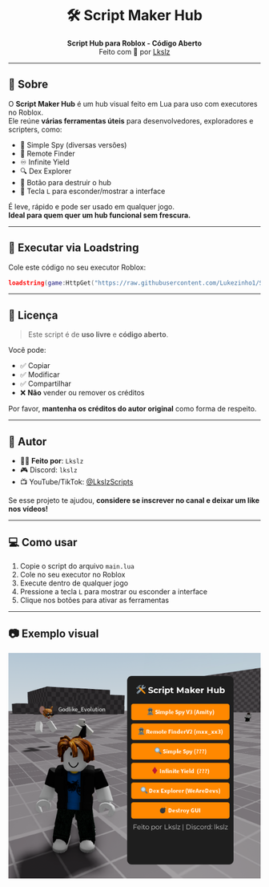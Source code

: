 <h1 align="center">🛠️ Script Maker Hub</h1>
<p align="center">
  <b>Script Hub para Roblox - Código Aberto</b><br>
  Feito com 💙 por <a href="https://www.youtube.com/@LkslzScripts">Lkslz</a>
</p>

---

## 📌 Sobre

O **Script Maker Hub** é um hub visual feito em Lua para uso com executores no Roblox.  
Ele reúne **várias ferramentas úteis** para desenvolvedores, exploradores e scripters, como:

- 📡 Simple Spy (diversas versões)
- 🧠 Remote Finder
- ♾️ Infinite Yield
- 🔍 Dex Explorer
- 🧨 Botão para destruir o hub
- 🔑 Tecla `L` para esconder/mostrar a interface

É leve, rápido e pode ser usado em qualquer jogo.  
**Ideal para quem quer um hub funcional sem frescura.**

---
## 🚀 Executar via Loadstring

Cole este código no seu executor Roblox:

```lua
loadstring(game:HttpGet("https://raw.githubusercontent.com/Lukezinho1/Script-maker-hub/refs/heads/main/main.lua"))()
```
---

## 🧾 Licença

> Este script é de **uso livre** e **código aberto**.

Você pode:
- ✅ Copiar
- ✅ Modificar
- ✅ Compartilhar
- ❌ **Não** vender ou remover os créditos

Por favor, **mantenha os créditos do autor original** como forma de respeito.

---

## 👤 Autor

- 👨‍💻 **Feito por**: `Lkslz`
- 🎮 Discord: `lkslz`
- 📺 YouTube/TikTok: [@LkslzScripts](https://www.youtube.com/@LkslzScripts)

Se esse projeto te ajudou, **considere se inscrever no canal e deixar um like nos vídeos!**

---

## 💻 Como usar

1. Copie o script do arquivo `main.lua`
2. Cole no seu executor no Roblox
3. Execute dentro de qualquer jogo
4. Pressione a tecla `L` para mostrar ou esconder a interface
5. Clique nos botões para ativar as ferramentas

---

## 📷 Exemplo visual

![Preview do Hub](hub-preview.png)
